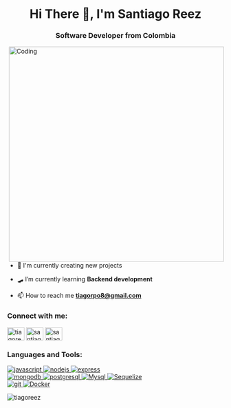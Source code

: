 <h1 align="center">Hi There 👋, I'm Santiago Reez</h1>
<h3 align="center">Software Developer from Colombia</h3>
<img align="right" alt="Coding" width="500" src="https://media.tenor.com/VF8oy4z4T5kAAAAC/code-geass-lloyd.gif">

- 🔭 I'm currently creating new projects

- 🛹 I’m currently learning **Backend development**

- 📫 How to reach me **tiagorpo8@gmail.com**

<h3 align="left">Connect with me:</h3>
<p align="left">
<a href="https://twitter.com/tiagoreez" target="blank"><img align="center" src="https://raw.githubusercontent.com/rahuldkjain/github-profile-readme-generator/master/src/images/icons/Social/twitter.svg" alt="tiagoreez" height="30" width="40" /></a>
<a href="https://linkedin.com/in/santiago-reez" target="blank"><img align="center" src="https://raw.githubusercontent.com/rahuldkjain/github-profile-readme-generator/master/src/images/icons/Social/linked-in-alt.svg" alt="santiago reez" height="30" width="40" /></a>
<a href="https://www.youtube.com/channel/UCpFK4DnwfCwe4Q01beQ1VDw" target="blank"><img align="center" src="https://raw.githubusercontent.com/rahuldkjain/github-profile-readme-generator/master/src/images/icons/Social/youtube.svg" alt="santiago reez" height="30" width="40" /></a>
</p>

<h3 align="left">Languages and Tools:</h3>
<p align="left"> <a href="https://developer.mozilla.org/en-US/docs/Web/JavaScript" target="_blank" rel="noreferrer"> <img src="https://img.shields.io/badge/javascript-%23323330.svg?style=for-the-badge&logo=javascript&logoColor=%23F7DF1E" alt="javascript" /> </a> <a href="https://nodejs.org" target="_blank" rel="noreferrer"> <img src="https://img.shields.io/badge/node.js-6DA55F?style=for-the-badge&logo=node.js&logoColor=white" alt="nodejs"/> </a> <a href="https://expressjs.com/" target="_blank" rel="noreferrer"> <img src="https://img.shields.io/badge/express.js-%23404d59.svg?style=for-the-badge&logo=express&logoColor=%2361DAFB" alt="express"/> </br> </a> <a href="https://www.mongodb.com/" target="_blank" rel="noreferrer"> <img src="https://img.shields.io/badge/MongoDB-%234ea94b.svg?style=for-the-badge&logo=mongodb&logoColor=white" alt="mongodb"/> </a> </a> <a href="https://www.postgresql.org" target="_blank" rel="noreferrer"> <img src="https://img.shields.io/badge/postgres-%23316192.svg?style=for-the-badge&logo=postgresql&logoColor=white" alt="postgresql"/> </a> <a href="https://www.mysql.com/" target="_blank" rel="noreferrer"> <img src="https://img.shields.io/badge/mysql-%2300f.svg?style=for-the-badge&logo=mysql&logoColor=white" alt="Mysql"/> </a> <a href="https://sequelize.org/" target="_blank" rel="noreferrer"> <img src="https://img.shields.io/badge/Sequelize-52B0E7?style=for-the-badge&logo=Sequelize&logoColor=white" alt="Sequelize"/> </a> </br> <a href="https://git-scm.com/" target="_blank" rel="noreferrer"> <img src="https://img.shields.io/badge/git-%23F05033.svg?style=for-the-badge&logo=git&logoColor=white" alt="git"/> </a> <a href="https://www.docker.com/" target="_blank" rel="noreferrer"> <img src="https://img.shields.io/badge/docker-%230db7ed.svg?style=for-the-badge&logo=docker&logoColor=white" alt="Docker"/> </a> </p>

<p><img align="left" src="https://github-readme-stats.vercel.app/api/top-langs?username=tiagoreez&show_icons=true&locale=en&layout=compact" alt="tiagoreez" /></p>





